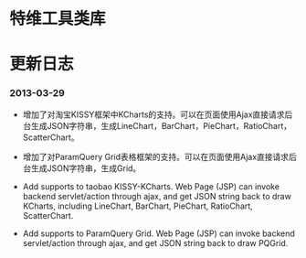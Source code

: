 # 特维工具类库 #

# 更新日志 #
### 2013-03-29 ###
  * 增加了对淘宝KISSY框架中KCharts的支持。可以在页面使用Ajax直接请求后台生成JSON字符串，生成LineChart，BarChart，PieChart，RatioChart，ScatterChart。
  * 增加了对ParamQuery Grid表格框架的支持。可以在页面使用Ajax直接请求后台生成JSON字符串，生成Grid。

  * Add supports to taobao KISSY-KCharts. Web Page (JSP) can invoke backend servlet/action through ajax, and get JSON string back to draw KCharts, including LineChart, BarChart, PieChart, RatioChart, ScatterChart.
  * Add supports to ParamQuery Grid. Web Page (JSP) can invoke backend servlet/action through ajax, and get JSON string back to draw PQGrid.